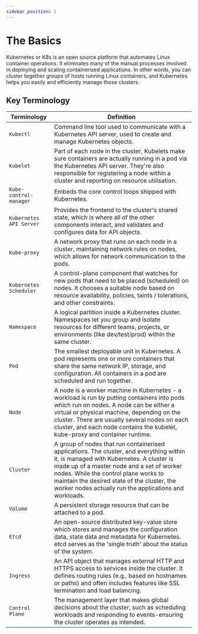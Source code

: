 ```yaml
---
sidebar_position: 1
---
```


# The Basics

Kubernetes or K8s is an open source platform that automates Linux container operations. It eliminates many of the manual processes involved in deploying and scaling containerised applications. In other words, you can cluster together groups of hosts running Linux containers, and Kubernetes helps you easily and efficiently manage those clusters.

## Key Terminology

| Terminology      | Definition      |
| ---------------- | --------------- |
| `Kubectl`        | Command line tool used to communicate with a Kubernetes API server, used to create and manage Kubernetes objects. |
| `Kubelet`        | Part of each node in the cluster, Kubelets make sure containers are actually running in a pod via the Kubernetes API server. They're also responsible for registering a node within a cluster and reporting on resource utilisation. |
| `Kube-control-manager` | Embeds the core control loops shipped with Kubernetes. |
| `Kubernetes API Server` | Provides the frontend to the cluster's shared state, which is where all of the other components interact, and validates and configures data for API objects. |
| `Kube-proxy`    | A network proxy that runs on each node in a cluster, maintaining network rules on nodes, which allows for network communication to the pods.|
| `Kubernetes Scheduler`    | A control-plane component that watches for new pods that need to be placed (scheduled) on nodes. It chooses a suitable node based on resource availability, policies, taints / tolerations, and other constraints. |
| `Namespace`      | A logical partition inside a Kubernetes cluster. Namespaces let you group and isolate resources for different teams, projects, or environments (like dev/test/prod) within the same cluster. |
| `Pod`            | The smallest deployable unit in Kubernetes. A pod represents one or more containers that share the same network IP, storage, and configuration. All containers in a pod are scheduled and run together. |
| `Node`           | A node is a worker machine in Kubernetes - a workload is run by putting containers into pods which run on nodes. A node can be either a virtual or physical machine, depending on the cluster. There are usually several nodes on each cluster, and each node contains the kubelet, kube-proxy and container runtime. |
| `Cluster`        | A group of nodes that run containerised applications. The cluster, and everything within it, is managed with Kubernetes. A cluster is made up of a master node and a set of worker nodes. While the control plane works to maintain the desired state of the cluster, the worker nodes actually run the applications and workloads. |
| `Volume`         | A persistent storage resource that can be attached to a pod. |
| `Etcd`           | An open-source distributed key-value store which stores and manages the configuration data, state data and metadata for Kubernetes. etcd serves as the 'single truth' about the status of the system. |
| `Ingress`        | An API object that manages external HTTP and HTTPS access to services inside the cluster. It defines routing rules (e.g., based on hostnames or paths) and often includes features like SSL termination and load balancing. |
| `Control Plane`  | The management layer that makes global decisions about the cluster, such as scheduling workloads and responding to events-ensuring the cluster operates as intended. |